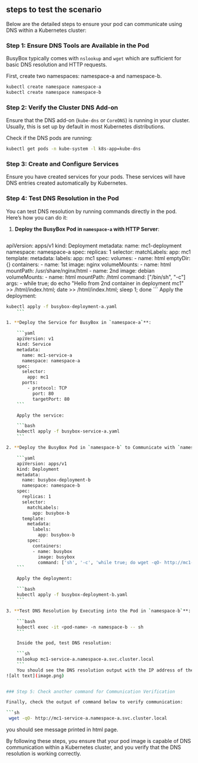 
## steps to test the scenario

Below are the detailed steps to ensure your pod can communicate using DNS within a Kubernetes cluster:

### Step 1: Ensure DNS Tools are Available in the Pod

BusyBox typically comes with `nslookup` and `wget` which are sufficient for basic DNS resolution and HTTP requests.

First, create two namespaces: namespace-a and namespace-b.

```bash
kubectl create namespace namespace-a
kubectl create namespace namespace-b
```

### Step 2: Verify the Cluster DNS Add-on

Ensure that the DNS add-on (`kube-dns` or `CoreDNS`) is running in your cluster. Usually, this is set up by default in most Kubernetes distributions.

Check if the DNS pods are running:

```bash
kubectl get pods -n kube-system -l k8s-app=kube-dns
```

### Step 3: Create and Configure Services

Ensure you have created services for your pods. These services will have DNS entries created automatically by Kubernetes.

### Step 4: Test DNS Resolution in the Pod

You can test DNS resolution by running commands directly in the pod. Here’s how you can do it:

1. **Deploy the BusyBox Pod in `namespace-a` with HTTP Server**:

    ```yaml
apiVersion: apps/v1
kind: Deployment
metadata:
  name: mc1-deployment
  namespace: namespace-a
spec:
  replicas: 1
  selector:
    matchLabels:
      app: mc1
  template:
    metadata:
      labels:
        app: mc1
    spec:
      volumes:
      - name: html
        emptyDir: {}
      containers:
      - name: 1st
        image: nginx
        volumeMounts:
        - name: html
          mountPath: /usr/share/nginx/html
      - name: 2nd
        image: debian
        volumeMounts:
        - name: html
          mountPath: /html
        command: ["/bin/sh", "-c"]
        args:
          - while true; do
              echo "Hello from 2nd container in deployment mc1" >> /html/index.html;
              date >> /html/index.html;
              sleep 1;
            done
    ```
Apply the deployment:

```bash
kubectl apply -f busybox-deployment-a.yaml
    ```

1. **Deploy the Service for BusyBox in `namespace-a`**:

    ```yaml
    apiVersion: v1
    kind: Service
    metadata:
      name: mc1-service-a
      namespace: namespace-a
    spec:
      selector:
        app: mc1
      ports:
        - protocol: TCP
          port: 80
          targetPort: 80
    ```

    Apply the service:

    ```bash
    kubectl apply -f busybox-service-a.yaml
    ```

2. **Deploy the BusyBox Pod in `namespace-b` to Communicate with `namespace-a`**:

    ```yaml
    apiVersion: apps/v1
    kind: Deployment
    metadata:
      name: busybox-deployment-b
      namespace: namespace-b
    spec:
      replicas: 1
      selector:
        matchLabels:
          app: busybox-b
      template:
        metadata:
          labels:
            app: busybox-b
        spec:
          containers:
          - name: busybox
            image: busybox
            command: ['sh', '-c', 'while true; do wget -qO- http://mc1-service-a.namespace-a.svc.cluster.local; sleep 10; done']
    ```

    Apply the deployment:

    ```bash
    kubectl apply -f busybox-deployment-b.yaml
    ```

3. **Test DNS Resolution by Executing into the Pod in `namespace-b`**:

    ```bash
    kubectl exec -it <pod-name> -n namespace-b -- sh
    ```

    Inside the pod, test DNS resolution:

    ```sh
    nslookup mc1-service-a.namespace-a.svc.cluster.local
    ```
    You should see the DNS resolution output with the IP address of the service.
![alt text](image.png)


### Step 5: Check another command for Communication Verification

Finally, check the output of command below to verify communication:

```sh
 wget -qO- http://mc1-service-a.namespace-a.svc.cluster.local
```
you should see message printed in html page.

By following these steps, you ensure that your pod image is capable of DNS communication within a Kubernetes cluster, and you verify that the DNS resolution is working correctly.